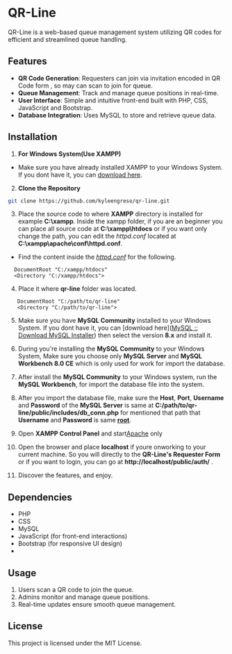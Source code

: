 # QR-Line

QR-Line is a web-based queue management system utilizing QR codes for efficient and streamlined queue handling.

## Features

- **QR Code Generation**: Requesters can join via invitation encoded in QR Code form , so may can scan to join for queue.
- **Queue Management**: Track and manage queue positions in real-time.
- **User Interface**: Simple and intuitive front-end built with PHP, CSS, JavaScript and Bootstrap.
- **Database Integration**: Uses MySQL to store and retrieve queue data.

## Installation

1. **For Windows System(Use XAMPP)**
- Make sure you have already installed XAMPP to your Windows System. If you dont have it, you can [download here](https://www.apachefriends.org/).
2. **Clone the Repository**

```sh
git clone https://github.com/kyleengreso/qr-line.git
```

3. Place the source code to where **XAMPP** directory is installed for example **C:\\xampp**. Inside the xampp folder, if you are an beginner you can place all source code at **C:\\xampp\\htdocs** or if you want only change the path, you can edit the *httpd.conf* located at **C:\\xampp\\apache\\conf\\httpd.conf**.
- Find the content inside the *<u>httpd.conf</u>* for the following.

```apacheconf
  DocumentRoot "C:/xampp/htdocs"
  <Directory "C:/xampp/htdocs">
```

4. Place it where **qr-line** folder was located.

```apacheconf
   DocumentRoot "C:/path/to/qr-line"
   <Directory "C:/path/to/qr-line">
```

5. Make sure you have **MySQL Community** installed to your Windows System. If you dont have it, you can [download here]([MySQL :: Download MySQL Installer](https://dev.mysql.com/downloads/installer/))  then select the version **8.x** and install it.

6. During you're installing the **MySQL Community** to your Windows System, Make sure you choose only **MySQL Server** and **MySQL Workbench 8.0 CE** which is only used for work for import the database.

7. After install the **MySQL Community** to your Windows system, run the **MySQL Workbench**, for import the database file into the system.

8. After you import the database file, make sure the **Host**, **Port**, **Username** and **Password** of the **MySQL Server** is same at **C:/path/to/qr-line/public/includes/db_conn.php** for mentioned that path that **Username** and **Password** is same <u>**root**</u>.

9. Open **XAMPP Control Panel** and start<u>Apache</u> only 

10. Open the browser and place **localhost** if youre onworking to your current machine. So you will directly to the **QR-Line's Requester Form** or if you want to login, you can go at **http://localhost/public/auth/** .

11. Discover the features, and enjoy.

## Dependencies

- PHP
- CSS
- MySQL
- JavaScript (for front-end interactions)
- Bootstrap (for responsive UI design)
- 

## Usage

1. Users scan a QR code to join the queue.
2. Admins monitor and manage queue positions.
3. Real-time updates ensure smooth queue management.

## License

This project is licensed under the MIT License.
